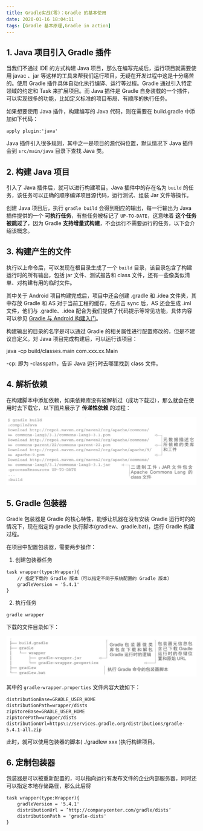```yaml
---
title: Gradle实战(零)：Gradle 的基本使用
date: 2020-01-16 18:04:11
tags: [Gradle 基本原理,Gradle in action]
---
```

## 1. Java 项目引入 Gradle 插件

当我们不通过 IDE 的方式构建 Java 项目，那么在编写完成后，运行项目就需要使用 javac 、jar 等这样的工具来帮我们运行项目，无疑在开发过程中这是十分痛苦的。使用 Gradle 插件具体自动化执行编译、运行等过程。Gradle 通过引入特定领域的约定和 Task 来扩展项目。而 Java 插件是 Gradle 自身装载的一个插件，可以实现很多的功能，比如定义标准的项目布局、有顺序的执行任务。
<!-- more -->

如果想要使用 Java 插件，构建编写的 Java 代码，则在需要在 build.gradle 中添加如下代码：

```
apply plugin:'java'
```
Java 插件引入很多规则，其中之一是项目的源代码位置，默认情况下 Java 插件会到 `src/main/java` 目录下查找 Java 类。

## 2. 构建 Java 项目

引入了 Java 插件后，就可以进行构建项目。Java 插件中的存在名为 `build` 的任务，该任务可以正确的顺序编译项目源代码，运行测试、组装 Jar 文件等操作。

创建 Java 项目后，执行 `gradle build` 会得到相应的输出，每一行输出为 Java 插件提供的一个 **可执行任务**，有些任务被标记了 `UP-TO-DATE`，这意味着 **这个任务被跳过了**，因为 Gradle **支持增量式构建**，不会运行不需要运行的任务，以下会介绍该概念。

## 3. 构建产生的文件

执行以上命令后，可以发现在根目录生成了一个 `build` 目录，该目录包含了构建运行时的所有输出，包括 jar 文件、测试报告和 class 文件，还有一些像类似清单、对构建有用的临时文件。

其中关于 Android 项目构建完成后，项目中还会创建 .gradle 和 .idea 文件夹，其中存放 Gradle 和 AS 对于当前工程的缓存，在点击 sync 后，AS 还会生成 .iml 文件，他们与 .gradle、.idea 配合为我们提供了代码提示等常见功能，具体内容可以参见 [Gradle 与 Android 构建入门](https://mp.weixin.qq.com/s/HdCrhiY3VSsEjmu0FKLlyg)。


构建输出的目录的名字是可以通过 Gradle 的相关属性进行配置修改的，但是不建议自定义。对 Java 项目完成构建后，可以运行该项目：

<p>java -cp build/classes.main com.xxx.xx.Main</p>

-cp: 即为 -classpath，告诉 Java 运行时去哪里找到 class 文件。

## 4. 解析依赖

在构建脚本中添加依赖，如果依赖库没有被解析过（成功下载过），那么就会在使用时去下载它，以下图片展示了 **传递性依赖** 的过程：

![Gradle 解析依赖的过程](Gradle实战-零/2020_01_16_05.png)

## 5. Gradle  包装器

Gradle 包装器是 Gradle 的核心特性，能够让机器在没有安装 Gradle 运行时的的情况下，现在指定的 gradle 执行脚本(gradlew、gradle.bat)，运行 Gradle 构建过程。

在项目中配置包装器，需要两步操作：

1. 创建包装器任务

```
task wrapper(type:Wrapper){
    // 指定下载的 Gradle 版本（可以指定不同于系统配置的 Gradle 版本）
    gradleVersion = '5.4.1'
}
```

2. 执行任务

```
gradle wrapper
```

下载的文件目录如下：

![](Gradle实战-零/2020_01_16_06.png)

其中的 `gradle-wrapper.properties` 文件内容大致如下：
```
distributionBase=GRADLE_USER_HOME
distributionPath=wrapper/dists
zipStoreBase=GRADLE_USER_HOME
zipStorePath=wrapper/dists
distributionUrl=https\://services.gradle.org/distributions/gradle-5.4.1-all.zip
```
此时，就可以使用包装器的脚本( ./gradlew xxx )执行构建项目。

## 6. 定制包装器

包装器是可以被重新配置的，可以指向运行有发布文件的企业内部服务器，同时还可以指定本地存储路径，那么此后将

```
task wrapper(type:Wrapper){
    gradleVersion = '5.4.1'
    distributionUrl = ’http://companycenter.com/gradle/dists‘
    distributionPath = 'gradle-dists'
}
```